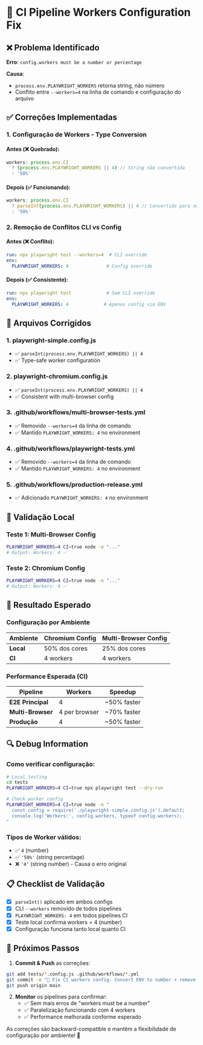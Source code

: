 # 🔧 CI Pipeline Workers Configuration Fix

## ❌ Problema Identificado

**Erro**: `config.workers must be a number or percentage`

**Causa**: 
- `process.env.PLAYWRIGHT_WORKERS` retorna string, não número
- Conflito entre `--workers=4` na linha de comando e configuração do arquivo

## ✅ Correções Implementadas

### 1. **Configuração de Workers - Type Conversion**

#### Antes (❌ Quebrado):
```javascript
workers: process.env.CI 
  ? (process.env.PLAYWRIGHT_WORKERS || 4) // String não convertida
  : '50%'
```

#### Depois (✅ Funcionando):
```javascript
workers: process.env.CI 
  ? parseInt(process.env.PLAYWRIGHT_WORKERS) || 4 // Convertido para número
  : '50%'
```

### 2. **Remoção de Conflitos CLI vs Config**

#### Antes (❌ Conflito):
```yaml
run: npx playwright test --workers=4  # CLI override
env:
  PLAYWRIGHT_WORKERS: 4              # Config override
```

#### Depois (✅ Consistente):
```yaml
run: npx playwright test             # Sem CLI override
env:
  PLAYWRIGHT_WORKERS: 4             # Apenas config via ENV
```

## 📂 Arquivos Corrigidos

### **1. playwright-simple.config.js**
- ✅ `parseInt(process.env.PLAYWRIGHT_WORKERS) || 4`
- ✅ Type-safe worker configuration

### **2. playwright-chromium.config.js**
- ✅ `parseInt(process.env.PLAYWRIGHT_WORKERS) || 4`
- ✅ Consistent with multi-browser config

### **3. .github/workflows/multi-browser-tests.yml**
- ✅ Removido `--workers=4` da linha de comando
- ✅ Mantido `PLAYWRIGHT_WORKERS: 4` no environment

### **4. .github/workflows/playwright-tests.yml**
- ✅ Removido `--workers=4` da linha de comando
- ✅ Mantido `PLAYWRIGHT_WORKERS: 4` no environment

### **5. .github/workflows/production-release.yml**
- ✅ Adicionado `PLAYWRIGHT_WORKERS: 4` no environment

## 🧪 Validação Local

### **Teste 1: Multi-Browser Config**
```bash
PLAYWRIGHT_WORKERS=4 CI=true node -e "..."
# Output: Workers: 4 ✅
```

### **Teste 2: Chromium Config**
```bash
PLAYWRIGHT_WORKERS=4 CI=true node -e "..."
# Output: Workers: 4 ✅
```

## 🎯 Resultado Esperado

### **Configuração por Ambiente**

| Ambiente | Chromium Config | Multi-Browser Config |
|----------|----------------|---------------------|
| **Local** | 50% dos cores | 25% dos cores |
| **CI** | 4 workers | 4 workers |

### **Performance Esperada (CI)**

| Pipeline | Workers | Speedup |
|----------|---------|---------|
| **E2E Principal** | 4 | ~50% faster |
| **Multi-Browser** | 4 per browser | ~70% faster |
| **Produção** | 4 | ~50% faster |

## 🔍 Debug Information

### **Como verificar configuração:**
```bash
# Local testing
cd tests
PLAYWRIGHT_WORKERS=4 CI=true npx playwright test --dry-run

# Check worker config
PLAYWRIGHT_WORKERS=4 CI=true node -e "
  const config = require('./playwright-simple.config.js').default;
  console.log('Workers:', config.workers, typeof config.workers);
"
```

### **Tipos de Worker válidos:**
- ✅ `4` (number)
- ✅ `'50%'` (string percentage)
- ❌ `'4'` (string number) - Causa o erro original

## 📋 Checklist de Validação

- [x] `parseInt()` aplicado em ambos configs
- [x] CLI `--workers` removido de todos pipelines
- [x] `PLAYWRIGHT_WORKERS: 4` em todos pipelines CI
- [x] Teste local confirma workers = 4 (number)
- [x] Configuração funciona tanto local quanto CI

## 🚀 Próximos Passos

1. **Commit & Push** as correções:
```bash
git add tests/*.config.js .github/workflows/*.yml
git commit -m "🔧 Fix CI workers config: Convert ENV to number + remove CLI conflicts"
git push origin main
```

2. **Monitor** os pipelines para confirmar:
   - ✅ Sem mais erros de "workers must be a number"
   - ✅ Paralelização funcionando com 4 workers
   - ✅ Performance melhorada conforme esperado

As correções são backward-compatible e mantêm a flexibilidade de configuração por ambiente! 🎯